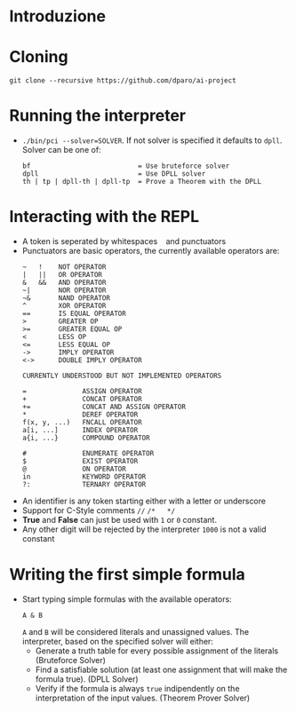 
# Introduzione

# Cloning
`git clone --recursive https://github.com/dparo/ai-project`

# Running the interpreter
* `./bin/pci --solver=SOLVER`. If not solver is specified it defaults to `dpll`.
  Solver can be one of:
  ```
  bf                           = Use bruteforce solver
  dpll                         = Use DPLL solver
  th | tp | dpll-th | dpll-tp  = Prove a Theorem with the DPLL
  ```

# Interacting with the REPL
* A token is seperated by whitespaces ` ` and punctuators
* Punctuators are basic operators, the currently available operators
  are:
  ```
  ~   !    NOT OPERATOR
  |   ||   OR OPERATOR
  &   &&   AND OPERATOR
  ~|       NOR OPERATOR
  ~&       NAND OPERATOR
  ^        XOR OPERATOR
  ==       IS EQUAL OPERATOR
  >        GREATER OP
  >=       GREATER EQUAL OP
  <        LESS OP
  <=       LESS EQUAL OP
  ->       IMPLY OPERATOR
  <->      DOUBLE IMPLY OPERATOR
      
  CURRENTLY UNDERSTOOD BUT NOT IMPLEMENTED OPERATORS
  
  =              ASSIGN OPERATOR
  +              CONCAT OPERATOR
  +=             CONCAT AND ASSIGN OPERATOR
  *              DEREF OPERATOR
  f(x, y, ...)   FNCALL OPERATOR
  a[i, ...]      INDEX OPERATOR
  a{i, ...}      COMPOUND OPERATOR
  
  #              ENUMERATE OPERATOR
  $              EXIST OPERATOR
  @              ON OPERATOR
  in             KEYWORD OPERATOR
  ?:             TERNARY OPERATOR
  ```
* An identifier is any token starting either with a letter or underscore
* Support for C-Style comments `//` `/*   */`
* **True** and **False** can just be used with `1` or `0` constant.
* Any other digit will be rejected by the interpreter `1000` is not a valid constant

# Writing the first simple formula
* Start typing simple formulas with the available operators:
  ```
  A & B
  ```
  `A` and `B` will be considered literals and unassigned values.
  The interpreter, based on the specified solver will either:
  * Generate a truth table for every possible assignment of the literals
    (Bruteforce Solver)
  * Find a satisfiable solution (at least one assignment that will make
    the formula true). (DPLL Solver)
  * Verify if the formula is always `true` indipendently on the interpretation
    of the input values. (Theorem Prover Solver)
    
  
